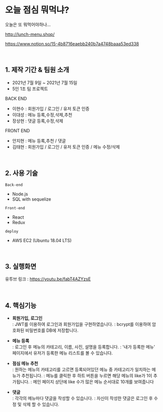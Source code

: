 # 오늘 점심 뭐먹냐?


오늘은 또 뭐먹어야하나...   

http://lunch-menu.shop/

https://www.notion.so/15-4b8716eaebb240b7a4748baaa53ed338

<br>

## 1. 제작 기간 & 팀원 소개
- 2021년 7월 9일 ~ 2021년 7월 15일
- 5인 1조 팀 프로젝트

BACK END
  + 이현수 : 회원가입 / 로그인 / 유저 토큰 인증
  + 이대성 : 메뉴 등록,수정,삭제,추천
  + 장상현 : 댓글 등록,수정,삭제

FRONT END
  + 안지현 : 메뉴 등록,추천 /  댓글
  + 김태현 : 회원가입 / 로그인 / 유저 토큰 인증 / 메뉴 수정/삭제

<br>

## 2. 사용 기술
`Back-end`
- Node.js
- SQL with sequelize

`Front-end`
- React
- Redux


`deploy`
- AWS EC2 (Ubuntu 18.04 LTS)

<br>

## 3. 실행화면

유투브 링크 : https://youtu.be/fabT4AZYzsE

<br>

## 4. 핵심기능

+ **회원가입, 로그인**   
  : JWT를 이용하여 로그인과 회원가입을 구현하였습니다.
  : bcrypt를 이용하여 암호화된 비밀번호를 DB에 저장합니다.
  
+ **메뉴 등록**   
  : 로그인 후 메뉴의 카테고리, 이름, 사진, 설명을 등록합니다.
  : '내가 등록한 메뉴' 페이지에서 유저가 등록한 메뉴 리스트를 볼 수 있습니다.

+ **점심 메뉴 추천**   
  : 원하는 메뉴의 카테고리를 고르면 등록되어있던 메뉴 중 카테고리가 일치하는 메뉴가 추천됩니다. 
  : 메뉴를 클릭한 후 하트 버튼을 누르면 해당 메뉴의 like가 1이 추가됩니다.
  : 메인 페이지 상단에 like 수가 많은 메뉴 순서대로 10개를 보여줍니다
  
+ **댓글**   
  : 각각의 메뉴마다 댓글을 작성할 수 있습니다.
  : 자신이 작성한 댓글은 로그인 후 수정 및 삭제 할 수 있습니다.
 

